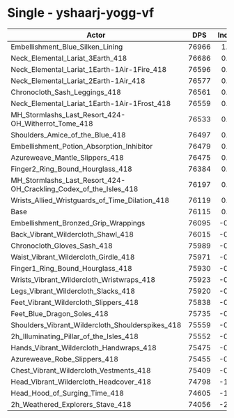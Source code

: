 # Single - yshaarj-yogg-vf
| Actor | DPS | Increase |
|---|:---:|:---:|
|Embellishment_Blue_Silken_Lining|76966|1.12%|
|Neck_Elemental_Lariat_3Earth_418|76686|0.75%|
|Neck_Elemental_Lariat_1Earth-1Air-1Fire_418|76596|0.63%|
|Neck_Elemental_Lariat_2Earth-1Air_418|76577|0.61%|
|Chronocloth_Sash_Leggings_418|76561|0.59%|
|Neck_Elemental_Lariat_1Earth-1Air-1Frost_418|76559|0.58%|
|MH_Stormlashs_Last_Resort_424-OH_Witherrot_Tome_418|76533|0.55%|
|Shoulders_Amice_of_the_Blue_418|76497|0.50%|
|Embellishment_Potion_Absorption_Inhibitor|76479|0.48%|
|Azureweave_Mantle_Slippers_418|76475|0.47%|
|Finger2_Ring_Bound_Hourglass_418|76384|0.35%|
|MH_Stormlashs_Last_Resort_424-OH_Crackling_Codex_of_the_Isles_418|76197|0.11%|
|Wrists_Allied_Wristguards_of_Time_Dilation_418|76119|0.01%|
|Base|76115|0.00%|
|Embellishment_Bronzed_Grip_Wrappings|76095|-0.03%|
|Back_Vibrant_Wildercloth_Shawl_418|76015|-0.13%|
|Chronocloth_Gloves_Sash_418|75989|-0.17%|
|Waist_Vibrant_Wildercloth_Girdle_418|75971|-0.19%|
|Finger1_Ring_Bound_Hourglass_418|75930|-0.24%|
|Wrists_Vibrant_Wildercloth_Wristwraps_418|75923|-0.25%|
|Legs_Vibrant_Wildercloth_Slacks_418|75920|-0.26%|
|Feet_Vibrant_Wildercloth_Slippers_418|75838|-0.36%|
|Feet_Blue_Dragon_Soles_418|75735|-0.50%|
|Shoulders_Vibrant_Wildercloth_Shoulderspikes_418|75559|-0.73%|
|2h_Illuminating_Pillar_of_the_Isles_418|75552|-0.74%|
|Hands_Vibrant_Wildercloth_Handwraps_418|75475|-0.84%|
|Azureweave_Robe_Slippers_418|75455|-0.87%|
|Chest_Vibrant_Wildercloth_Vestments_418|75409|-0.93%|
|Head_Vibrant_Wildercloth_Headcover_418|74798|-1.73%|
|Head_Hood_of_Surging_Time_418|74605|-1.98%|
|2h_Weathered_Explorers_Stave_418|74056|-2.70%|
